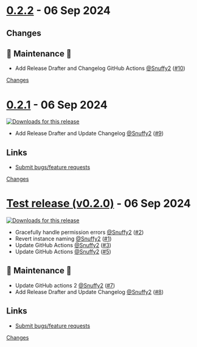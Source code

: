 <a name="0.2.2"></a>
# [0.2.2](https://github.com/Snuffy2/hass-opnsense/releases/tag/0.2.2) - 06 Sep 2024

## Changes

## :wrench: Maintenance :wrench:

- Add Release Drafter and Changelog GitHub Actions [@Snuffy2](https://github.com/Snuffy2) ([#10](https://github.com/Snuffy2/hass-opnsense/issues/10))


[Changes][0.2.2]


<a name="0.2.1"></a>
# [0.2.1](https://github.com/Snuffy2/hass-opnsense/releases/tag/0.2.1) - 06 Sep 2024

[![Downloads for this release](https://img.shields.io/github/downloads/travisghansen/hass-opnsense/0.2.1/total.svg)](https://github.com/travisghansen/hass-opnsense/releases/0.2.1)
- Add Release Drafter and Update Changelog [@Snuffy2](https://github.com/Snuffy2) ([#9](https://github.com/Snuffy2/hass-opnsense/issues/9))
## Links
- [Submit bugs/feature requests](https://github.com/travisghansen/hass-opnsense/issues)


[Changes][0.2.1]


<a name="v0.2.0"></a>
# [Test release (v0.2.0)](https://github.com/Snuffy2/hass-opnsense/releases/tag/v0.2.0) - 06 Sep 2024

[![Downloads for this release](https://img.shields.io/github/downloads/travisghansen/hass-opnsense/0.1.0/total.svg)](https://github.com/travisghansen/hass-opnsense/releases/0.1.0)
- Gracefully handle permission errors [@Snuffy2](https://github.com/Snuffy2) ([#2](https://github.com/Snuffy2/hass-opnsense/issues/2))
- Revert instance naming [@Snuffy2](https://github.com/Snuffy2) ([#1](https://github.com/Snuffy2/hass-opnsense/issues/1))
- Update GitHub Actions [@Snuffy2](https://github.com/Snuffy2) ([#3](https://github.com/Snuffy2/hass-opnsense/issues/3))
- Update GitHub Actions [@Snuffy2](https://github.com/Snuffy2) ([#5](https://github.com/Snuffy2/hass-opnsense/issues/5))

## :wrench: Maintenance :wrench:

- Update GitHub actions 2 [@Snuffy2](https://github.com/Snuffy2) ([#7](https://github.com/Snuffy2/hass-opnsense/issues/7))
- Add Release Drafter and Update Changelog [@Snuffy2](https://github.com/Snuffy2) ([#8](https://github.com/Snuffy2/hass-opnsense/issues/8))
## Links
- [Submit bugs/feature requests](https://github.com/travisghansen/hass-opnsense/issues)


[Changes][v0.2.0]


[0.2.2]: https://github.com/Snuffy2/hass-opnsense/compare/0.2.1...0.2.2
[0.2.1]: https://github.com/Snuffy2/hass-opnsense/compare/v0.2.0...0.2.1
[v0.2.0]: https://github.com/Snuffy2/hass-opnsense/tree/v0.2.0

<!-- Generated by https://github.com/rhysd/changelog-from-release v3.7.2 -->

